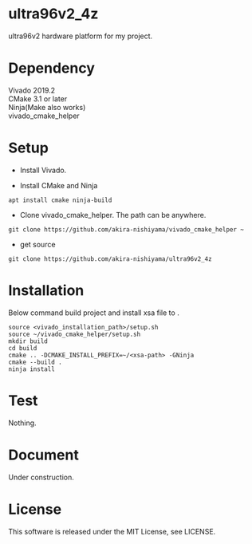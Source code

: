 # ultra96v2_4z
ultra96v2 hardware platform for my project.

# Dependency
Vivado 2019.2  
CMake 3.1 or later  
Ninja(Make also works)  
vivado_cmake_helper  

# Setup
- Install Vivado.

- Install CMake and Ninja
```{class="prettyprint lang-sh"}
apt install cmake ninja-build
```

- Clone vivado_cmake_helper. The path can be anywhere.
```{class="prettyprint lang-sh"}
git clone https://github.com/akira-nishiyama/vivado_cmake_helper ~
```

- get source
```{class="prettyprint lang-sh"}
git clone https://github.com/akira-nishiyama/ultra96v2_4z
```

# Installation
Below command build project and install xsa file to <xsa-path>.

```{class="prettyprint lang-sh}
source <vivado_installation_path>/setup.sh
source ~/vivado_cmake_helper/setup.sh
mkdir build
cd build
cmake .. -DCMAKE_INSTALL_PREFIX=~/<xsa-path> -GNinja
cmake --build .
ninja install
```

# Test
Nothing.

# Document
Under construction.

# License
This software is released under the MIT License, see LICENSE.
